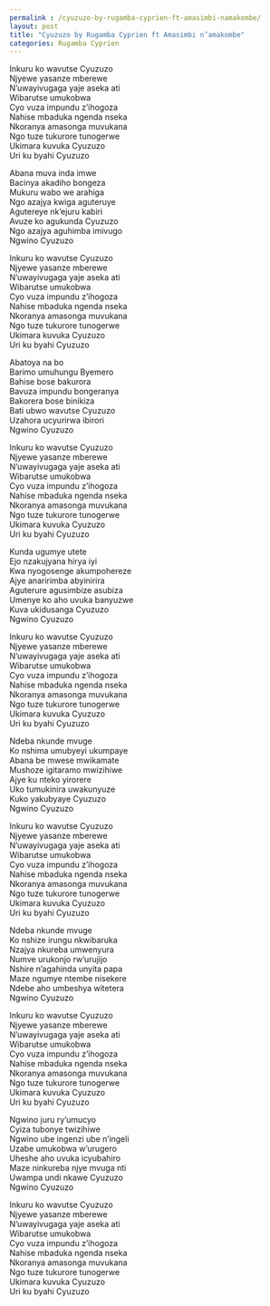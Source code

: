 ```yaml
---
permalink : /cyuzuzo-by-rugamba-cyprien-ft-amasimbi-namakombe/
layout: post
title: "Cyuzuzo by Rugamba Cyprien ft Amasimbi n’amakombe"
categories: Rugamba Cyprien
---
```

Inkuru ko wavutse Cyuzuzo<br/>
Njyewe yasanze mberewe<br/>
N’uwayivugaga yaje aseka ati<br/>
Wibarutse umukobwa<br/>
Cyo vuza impundu z’ihogoza<br/>
Nahise mbaduka ngenda nseka<br/>
Nkoranya amasonga muvukana<br/>
Ngo tuze tukurore tunogerwe<br/>
Ukimara kuvuka Cyuzuzo<br/>
Uri ku byahi Cyuzuzo

Abana muva inda imwe<br/>
Bacinya akadiho bongeza<br/>
Mukuru wabo we arahiga<br/>
Ngo azajya kwiga aguteruye<br/>
Agutereye nk’ejuru kabiri<br/>
Avuze ko agukunda Cyuzuzo<br/>
Ngo azajya aguhimba imivugo<br/>
Ngwino Cyuzuzo

Inkuru ko wavutse Cyuzuzo<br/>
Njyewe yasanze mberewe<br/>
N’uwayivugaga yaje aseka ati<br/>
Wibarutse umukobwa<br/>
Cyo vuza impundu z’ihogoza<br/>
Nahise mbaduka ngenda nseka<br/>
Nkoranya amasonga muvukana<br/>
Ngo tuze tukurore tunogerwe<br/>
Ukimara kuvuka Cyuzuzo<br/>
Uri ku byahi Cyuzuzo

Abatoya na bo<br/>
Barimo umuhungu Byemero<br/>
Bahise bose bakurora<br/>
Bavuza impundu bongeranya<br/>
Bakorera bose binikiza<br/>
Bati ubwo wavutse Cyuzuzo<br/>
Uzahora ucyurirwa ibirori<br/>
Ngwino Cyuzuzo

Inkuru ko wavutse Cyuzuzo<br/>
Njyewe yasanze mberewe<br/>
N’uwayivugaga yaje aseka ati<br/>
Wibarutse umukobwa<br/>
Cyo vuza impundu z’ihogoza<br/>
Nahise mbaduka ngenda nseka<br/>
Nkoranya amasonga muvukana<br/>
Ngo tuze tukurore tunogerwe<br/>
Ukimara kuvuka Cyuzuzo<br/>
Uri ku byahi Cyuzuzo

Kunda ugumye utete<br/>
Ejo nzakujyana hirya iyi<br/>
Kwa nyogosenge akumpohereze<br/>
Ajye anaririmba abyinirira<br/>
Aguterure agusimbize asubiza<br/>
Umenye ko aho uvuka banyuzwe<br/>
Kuva ukidusanga Cyuzuzo<br/>
Ngwino Cyuzuzo

Inkuru ko wavutse Cyuzuzo<br/>
Njyewe yasanze mberewe<br/>
N’uwayivugaga yaje aseka ati<br/>
Wibarutse umukobwa<br/>
Cyo vuza impundu z’ihogoza<br/>
Nahise mbaduka ngenda nseka<br/>
Nkoranya amasonga muvukana<br/>
Ngo tuze tukurore tunogerwe<br/>
Ukimara kuvuka Cyuzuzo<br/>
Uri ku byahi Cyuzuzo

Ndeba nkunde mvuge<br/>
Ko nshima umubyeyi ukumpaye<br/>
Abana be mwese mwikamate<br/>
Mushoze igitaramo mwizihiwe<br/>
Ajye ku nteko yirorere<br/>
Uko tumukinira uwakunyuze<br/>
Kuko yakubyaye Cyuzuzo<br/>
Ngwino Cyuzuzo

Inkuru ko wavutse Cyuzuzo<br/>
Njyewe yasanze mberewe<br/>
N’uwayivugaga yaje aseka ati<br/>
Wibarutse umukobwa<br/>
Cyo vuza impundu z’ihogoza<br/>
Nahise mbaduka ngenda nseka<br/>
Nkoranya amasonga muvukana<br/>
Ngo tuze tukurore tunogerwe<br/>
Ukimara kuvuka Cyuzuzo<br/>
Uri ku byahi Cyuzuzo

Ndeba nkunde mvuge<br/>
Ko nshize irungu nkwibaruka<br/>
Nzajya nkureba umwenyura<br/>
Numve urukonjo rw’urujijo<br/>
Nshire n’agahinda unyita papa<br/>
Maze ngumye ntembe nisekere<br/>
Ndebe aho umbeshya witetera<br/>
Ngwino Cyuzuzo

Inkuru ko wavutse Cyuzuzo<br/>
Njyewe yasanze mberewe<br/>
N’uwayivugaga yaje aseka ati<br/>
Wibarutse umukobwa<br/>
Cyo vuza impundu z’ihogoza<br/>
Nahise mbaduka ngenda nseka<br/>
Nkoranya amasonga muvukana<br/>
Ngo tuze tukurore tunogerwe<br/>
Ukimara kuvuka Cyuzuzo<br/>
Uri ku byahi Cyuzuzo

Ngwino juru ry’umucyo<br/>
Cyiza tubonye twizihiwe<br/>
Ngwino ube ingenzi ube n’ingeli<br/>
Uzabe umukobwa w’urugero<br/>
Uheshe aho uvuka icyubahiro<br/>
Maze ninkureba njye mvuga nti<br/>
Uwampa undi nkawe Cyuzuzo<br/>
Ngwino Cyuzuzo

Inkuru ko wavutse Cyuzuzo<br/>
Njyewe yasanze mberewe<br/>
N’uwayivugaga yaje aseka ati<br/>
Wibarutse umukobwa<br/>
Cyo vuza impundu z’ihogoza<br/>
Nahise mbaduka ngenda nseka<br/>
Nkoranya amasonga muvukana<br/>
Ngo tuze tukurore tunogerwe<br/>
Ukimara kuvuka Cyuzuzo<br/>
Uri ku byahi Cyuzuzo
